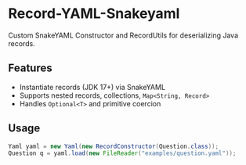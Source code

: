 # Record-YAML-Snakeyaml

Custom SnakeYAML Constructor and RecordUtils for deserializing Java records.

## Features

- Instantiate records (JDK 17+) via SnakeYAML
- Supports nested records, collections, `Map<String, Record>`
- Handles `Optional<T>` and primitive coercion

## Usage

```java
Yaml yaml = new Yaml(new RecordConstructor(Question.class));
Question q = yaml.load(new FileReader("examples/question.yaml"));
